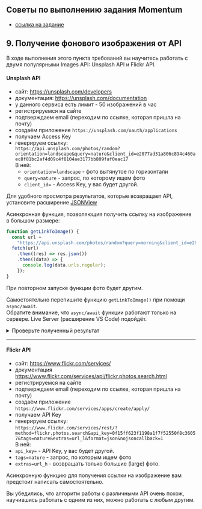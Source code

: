 ## Советы по выполнению задания Momentum

- [ссылка на задание](momentum-stage1.md)

## 9. Получение фонового изображения от API

В ходе выполнения этого пункта требований вы научитесь работать с двумя популярными Images API: Unsplash API и Flickr API.

#### Unsplash API

- сайт: https://unsplash.com/developers
- документация: https://unsplash.com/documentation
- у данного сервиса есть лимит - 50 изображений в час
- регистрируемся на сайте
- подтверждаем email (переходим по ссылке, которая пришла на почту)
- создаём приложение `https://unsplash.com/oauth/applications`
- получаем Access Key
- генерируем ссылку:  
  `https://api.unsplash.com/photos/random?orientation=landscape&query=nature&client_id=e2077ad31a806c894c460aec8f81bc2af4d09c4f8104ae3177bb809faf0eac17`  
  В ней:
  - `orientation=landscape` - фото вытянутое по горизонтали
  - `query=nature` - запрос, по которому ищем фото
  - `client_id=` - Access Key, у вас будет другой.

Для удобного просмотра результатов, которые возвращает API, установите расширение [JSONView](https://chrome.google.com/webstore/detail/jsonview/chklaanhfefbnpoihckbnefhakgolnmc?hl=ru)

Асинхронная функция, позволяющия получить ссылку на изображение в большом размере:

```js
function getLinkToImage() {
  const url =
    "https://api.unsplash.com/photos/random?query=morning&client_id=e2077ad31a806c894c460aec8f81bc2af4d09c4f8104ae3177bb809faf0eac17";
  fetch(url)
    .then((res) => res.json())
    .then((data) => {
      console.log(data.urls.regular);
    });
}
```

При повторном запуске функции фото будет другим.

Самостоятельно перепишите функцию `getLinkToImage()` при помощи `async/await`.  
 Обратите внимание, что `async/await` функции работают только на сервере. Live Server (расширение VS Code) подойдёт.

<details>
  <summary>Проверьте полученный результат</summary>

```js
async function getLinkToImage() {
  const url =
    "https://api.unsplash.com/photos/random?query=morning&client_id=e2077ad31a806c894c460aec8f81bc2af4d09c4f8104ae3177bb809faf0eac17";
  const res = await fetch(url);
  const data = await res.json();
  console.log(data.urls.regular);
}
```

</details>

---

#### Flickr API

- сайт: https://www.flickr.com/services/
- документация https://www.flickr.com/services/api/flickr.photos.search.html
- регистрируемся на сайте
- подтверждаем email (переходим по ссылке, которая пришла на почту)
- создаём приложение `https://www.flickr.com/services/apps/create/apply/`
- получаем API Key
- генерируем ссылку:  
  `https://www.flickr.com/services/rest/?method=flickr.photos.search&api_key=0f15ff623f1198a1f7f52550f8c36057&tags=nature&extras=url_l&format=json&nojsoncallback=1`  
  В ней:
- `api_key=` - API Key, у вас будет другой.
- `tags=nature` - запрос, по которым ищем фото
- `extras=url_h` - возвращать только большие (large) фото.

Асинхронную функцию для получения ссылки на изображение вам предстоит написать самостоятельно.

Вы убедились, что алгоритм работы с различными API очень похож, научившись работать с одним из них, можно работать с любым другим.
